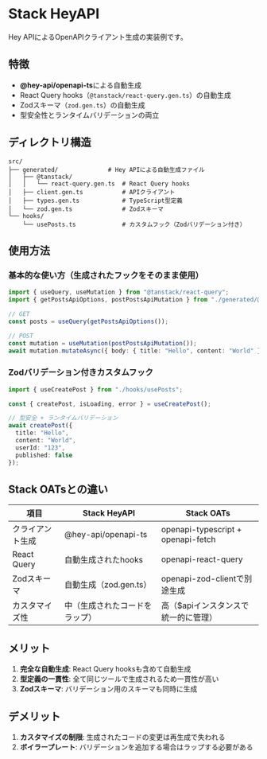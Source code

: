 # Stack HeyAPI

Hey APIによるOpenAPIクライアント生成の実装例です。

## 特徴

- **@hey-api/openapi-ts**による自動生成
- React Query hooks（`@tanstack/react-query.gen.ts`）の自動生成
- Zodスキーマ（`zod.gen.ts`）の自動生成
- 型安全性とランタイムバリデーションの両立

## ディレクトリ構造

```
src/
├── generated/              # Hey APIによる自動生成ファイル
│   ├── @tanstack/
│   │   └── react-query.gen.ts  # React Query hooks
│   ├── client.gen.ts           # APIクライアント
│   ├── types.gen.ts            # TypeScript型定義
│   └── zod.gen.ts              # Zodスキーマ
└── hooks/
    └── usePosts.ts             # カスタムフック（Zodバリデーション付き）
```

## 使用方法

### 基本的な使い方（生成されたフックをそのまま使用）

```typescript
import { useQuery, useMutation } from "@tanstack/react-query";
import { getPostsApiOptions, postPostsApiMutation } from "./generated/@tanstack/react-query.gen";

// GET
const posts = useQuery(getPostsApiOptions());

// POST
const mutation = useMutation(postPostsApiMutation());
await mutation.mutateAsync({ body: { title: "Hello", content: "World" } });
```

### Zodバリデーション付きカスタムフック

```typescript
import { useCreatePost } from "./hooks/usePosts";

const { createPost, isLoading, error } = useCreatePost();

// 型安全 + ランタイムバリデーション
await createPost({
  title: "Hello",
  content: "World", 
  userId: "123",
  published: false
});
```

## Stack OATsとの違い

| 項目 | Stack HeyAPI | Stack OATs |
|------|-------------|------------|
| クライアント生成 | @hey-api/openapi-ts | openapi-typescript + openapi-fetch |
| React Query | 自動生成されたhooks | openapi-react-query |
| Zodスキーマ | 自動生成（zod.gen.ts） | openapi-zod-clientで別途生成 |
| カスタマイズ性 | 中（生成されたコードをラップ） | 高（$apiインスタンスで統一的に管理） |

## メリット

1. **完全な自動生成**: React Query hooksも含めて自動生成
2. **型定義の一貫性**: 全て同じツールで生成されるため一貫性が高い
3. **Zodスキーマ**: バリデーション用のスキーマも同時に生成

## デメリット

1. **カスタマイズの制限**: 生成されたコードの変更は再生成で失われる
2. **ボイラープレート**: バリデーションを追加する場合はラップする必要がある